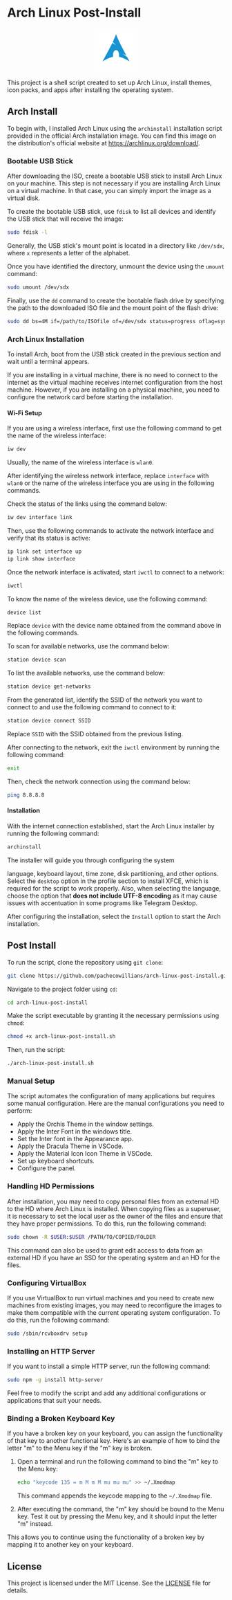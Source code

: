 # Arch Linux Post-Install

<p align="center">
  <img src="https://raw.githubusercontent.com/pachecowillians/svg-icons/24f3ae63c7a048dba837ce12386b4492d1f0b9fb/img/arch-linux.svg" alt="Arch Linux Logo" height="100px">
</p>

This project is a shell script created to set up Arch Linux, install themes, icon packs, and apps after installing the operating system.

## Arch Install

To begin with, I installed Arch Linux using the `archinstall` installation script provided in the official Arch installation image. You can find this image on the distribution's official website at https://archlinux.org/download/.

### Bootable USB Stick

After downloading the ISO, create a bootable USB stick to install Arch Linux on your machine. This step is not necessary if you are installing Arch Linux on a virtual machine. In that case, you can simply import the image as a virtual disk.

To create the bootable USB stick, use `fdisk` to list all devices and identify the USB stick that will receive the image:

```sh
sudo fdisk -l
```

Generally, the USB stick's mount point is located in a directory like `/dev/sdx`, where `x` represents a letter of the alphabet.

Once you have identified the directory, unmount the device using the `umount` command:

```sh
sudo umount /dev/sdx
```

Finally, use the `dd` command to create the bootable flash drive by specifying the path to the downloaded ISO file and the mount point of the flash drive:

```sh
sudo dd bs=4M if=/path/to/ISOfile of=/dev/sdx status=progress oflag=sync
```

### Arch Linux Installation

To install Arch, boot from the USB stick created in the previous section and wait until a terminal appears.

If you are installing in a virtual machine, there is no need to connect to the internet as the virtual machine receives internet configuration from the host machine. However, if you are installing on a physical machine, you need to configure the network card before starting the installation.

#### Wi-Fi Setup

If you are using a wireless interface, first use the following command to get the name of the wireless interface:

```sh
iw dev
```

Usually, the name of the wireless interface is `wlan0`.

After identifying the wireless network interface, replace `interface` with `wlan0` or the name of the wireless interface you are using in the following commands.

Check the status of the links using the command below:

```sh
iw dev interface link
```

Then, use the following commands to activate the network interface and verify that its status is active:

```sh
ip link set interface up
ip link show interface
```

Once the network interface is activated, start `iwctl` to connect to a network:

```sh
iwctl
```

To know the name of the wireless device, use the following command:

```sh
device list
```

Replace `device` with the device name obtained from the command above in the following commands.

To scan for available networks, use the command below:

```sh
station device scan
```

To list the available networks, use the command below:

```sh
station device get-networks
```

From the generated list, identify the SSID of the network you want to connect to and use the following command to connect to it:

```sh
station device connect SSID
```

Replace `SSID` with the SSID obtained from the previous listing.

After connecting to the network, exit the `iwctl` environment by running the following command:

```sh
exit
```

Then, check the network connection using the command below:

```sh
ping 8.8.8.8
```

#### Installation

With the internet connection established, start the Arch Linux installer by running the following command:

```sh
archinstall
```

The installer will guide you through configuring the system

 language, keyboard layout, time zone, disk partitioning, and other options. Select the `desktop` option in the profile section to install XFCE, which is required for the script to work properly. Also, when selecting the language, choose the option that **does not include UTF-8 encoding** as it may cause issues with accentuation in some programs like Telegram Desktop.

After configuring the installation, select the `Install` option to start the Arch installation.

## Post Install

To run the script, clone the repository using `git clone`:

```sh
git clone https://github.com/pachecowillians/arch-linux-post-install.git
```

Navigate to the project folder using `cd`:

```sh
cd arch-linux-post-install
```

Make the script executable by granting it the necessary permissions using `chmod`:

```sh
chmod +x arch-linux-post-install.sh
```

Then, run the script:

```sh
./arch-linux-post-install.sh
```

### Manual Setup

The script automates the configuration of many applications but requires some manual configuration. Here are the manual configurations you need to perform:

- Apply the Orchis Theme in the window settings.
- Apply the Inter Font in the windows title.
- Set the Inter font in the Appearance app.
- Apply the Dracula Theme in VSCode.
- Apply the Material Icon Icon Theme in VSCode.
- Set up keyboard shortcuts.
- Configure the panel.

### Handling HD Permissions

After installation, you may need to copy personal files from an external HD to the HD where Arch Linux is installed. When copying files as a superuser, it is necessary to set the local user as the owner of the files and ensure that they have proper permissions. To do this, run the following command:

```sh
sudo chown -R $USER:$USER /PATH/TO/COPIED/FOLDER
```

This command can also be used to grant edit access to data from an external HD if you have an SSD for the operating system and an HD for the files.

### Configuring VirtualBox

If you use VirtualBox to run virtual machines and you need to create new machines from existing images, you may need to reconfigure the images to make them compatible with the current operating system configuration. To do this, run the following command:

```sh
sudo /sbin/rcvboxdrv setup
```

### Installing an HTTP Server

If you want to install a simple HTTP server, run the following command:

```sh
sudo npm -g install http-server
```

Feel free to modify the script and add any additional configurations or applications that suit your needs.

### Binding a Broken Keyboard Key

If you have a broken key on your keyboard, you can assign the functionality of that key to another functional key. Here's an example of how to bind the letter "m" to the Menu key if the "m" key is broken.

1. Open a terminal and run the following command to bind the "m" key to the Menu key:
   
   ```sh
   echo "keycode 135 = m M m M mu mu mu" >> ~/.Xmodmap
   ```

   This command appends the keycode mapping to the `~/.Xmodmap` file.

2. After executing the command, the "m" key should be bound to the Menu key. Test it out by pressing the Menu key, and it should input the letter "m" instead.

This allows you to continue using the functionality of a broken key by mapping it to another key on your keyboard.

## License

This project is licensed under the MIT License. See the [LICENSE](LICENSE) file for details.